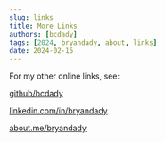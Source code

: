 ```yaml
---
slug: links
title: More Links
authors: [bcdady]
tags: [2024, bryandady, about, links]
date: 2024-02-15
---
```


For my other online links, see:

[github/bcdady](https://github.com/bcdady)

[linkedin.com/in/bryandady](https://www.linkedin.com/in/bryandady)

[about.me/bryandady](https://about.me/bryandady)

<!-- truncate -->
